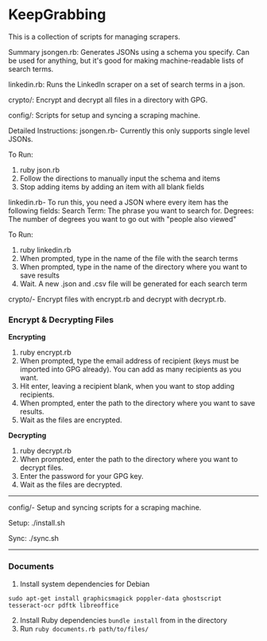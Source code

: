 KeepGrabbing
============

This is a collection of scripts for managing scrapers.

Summary
jsongen.rb: Generates JSONs using a schema you specify. Can be used for
anything, but it's good for making machine-readable lists of search terms.

linkedin.rb: Runs the LinkedIn scraper on a set of search terms in a json.

crypto/: Encrypt and decrypt all files in a directory with GPG.

config/: Scripts for setup and syncing a scraping machine.


Detailed Instructions:
jsongen.rb-
Currently this only supports single level JSONs.

To Run:
1. ruby json.rb 
2. Follow the directions to manually input the schema and items
3. Stop adding items by adding an item with all blank fields


linkedin.rb-
To run this, you need a JSON where every item has the following fields:
Search Term: The phrase you want to search for.
Degrees: The number of degrees you want to go out with "people also viewed"

To Run:
1. ruby linkedin.rb
2. When prompted, type in the name of the file with the search terms
3. When prompted, type in the name of the directory where you want to save
results
4. Wait. A new .json and .csv file will be generated for each search term


crypto/-
Encrypt files with encrypt.rb and decrypt with decrypt.rb.

### Encrypt & Decrypting Files

**Encrypting**

1. ruby encrypt.rb
2. When prompted, type the email address of recipient (keys must be imported
into GPG already). You can add as many recipients as you want.
3. Hit enter, leaving a recipient blank, when you want to stop adding
recipients.
4. When prompted, enter the path to the directory where you want to save
results.
5. Wait as the files are encrypted.

**Decrypting**

1. ruby decrypt.rb
2. When prompted, enter the path to the directory where you want to decrypt
files.
3. Enter the password for your GPG key.
4. Wait as the files are decrypted.

---


config/-
Setup and syncing scripts for a scraping machine.

Setup:
./install.sh

Sync:
./sync.sh


---

### Documents

1. Install system dependencies for Debian

```
sudo apt-get install graphicsmagick poppler-data ghostscript tesseract-ocr pdftk libreoffice
```

2. Install Ruby dependencies `bundle install` from in the directory
3. Run `ruby documents.rb path/to/files/`
